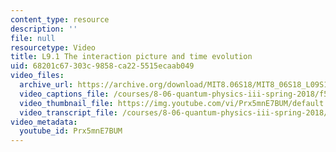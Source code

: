 ```yaml
---
content_type: resource
description: ''
file: null
resourcetype: Video
title: L9.1 The interaction picture and time evolution
uid: 68201c67-303c-9858-ca22-5515ecaab049
video_files:
  archive_url: https://archive.org/download/MIT8.06S18/MIT8_06S18_L09S1_300k.mp4
  video_captions_file: /courses/8-06-quantum-physics-iii-spring-2018/f55ccdedec1e5a6abdbc7952449bfcf1_Prx5mnE7BUM.vtt
  video_thumbnail_file: https://img.youtube.com/vi/Prx5mnE7BUM/default.jpg
  video_transcript_file: /courses/8-06-quantum-physics-iii-spring-2018/156f796cb3aca46f5974d3a59d07ea56_Prx5mnE7BUM.pdf
video_metadata:
  youtube_id: Prx5mnE7BUM
---
```

